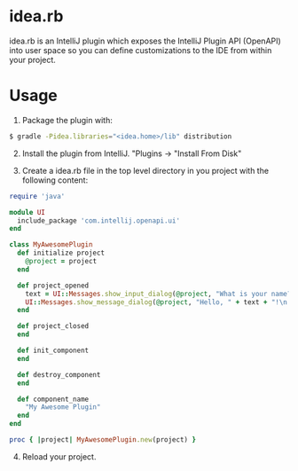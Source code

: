 idea.rb
=======

idea.rb is an IntelliJ plugin which exposes the IntelliJ Plugin API (OpenAPI) into user space so you can define customizations to the IDE from within your project.

Usage
=====

1) Package the plugin with:

```bash
$ gradle -Pidea.libraries="<idea.home>/lib" distribution
```

2) Install the plugin from IntelliJ. "Plugins -> "Install From Disk"

3) Create a idea.rb file in the top level directory in you project with the following content:

```ruby
require 'java'

module UI
  include_package 'com.intellij.openapi.ui'
end

class MyAwesomePlugin
  def initialize project
    @project = project
  end

  def project_opened
    text = UI::Messages.show_input_dialog(@project, "What is your name?", "Input your name", UI::Messages.question_icon);
    UI::Messages.show_message_dialog(@project, "Hello, " + text + "!\n I am glad to see you.", "Information", UI::Messages.information_icon);
  end

  def project_closed
  end

  def init_component
  end

  def destroy_component
  end

  def component_name
    "My Awesome Plugin"
  end
end

proc { |project| MyAwesomePlugin.new(project) }
```

4) Reload your project.
